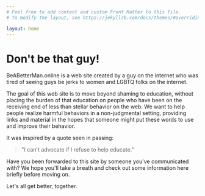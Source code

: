 ```yaml
---
# Feel free to add content and custom Front Matter to this file.
# To modify the layout, see https://jekyllrb.com/docs/themes/#overriding-theme-defaults

layout: home
---
```


# Don't be that guy!

BeABetterMan.online is a web site created by a guy on the internet who was tired of seeing guys be jerks to women and LGBTQ folks on the internet.

The goal of this web site is to move beyond shaming to education, without placing the burden of that education on people who have been on the receiving end of less than stellar behavior on the web. We want to help people realize harmful behaviors in a non-judgmental setting, providing links and material in the hopes that someone might put these words to use and improve their behavior.

It was inspired by a quote seen in passing:

> "I can't advocate if I refuse to help educate."

Have you been forwarded to this site by someone you've communicated with? We hope you'll take a breath and check out some information here briefly before moving on.

Let's all get better, together.
